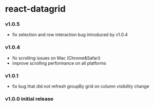 react-datagrid
=================

### v1.0.5
 * fix selection and row interaction bug introduced by v1.0.4

### v1.0.4
 * fix scrolling issues on Mac (Chrome&Safari)
 * improve scrolling performance on all platforms

### v1.0.1
 * fix bug that did not refresh groupBy grid on column visibility change

### v1.0.0 initial release